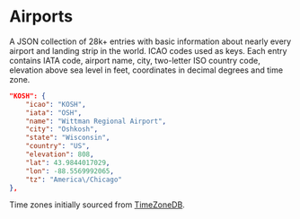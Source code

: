 Airports
========

A JSON collection of 28k+ entries with basic information about nearly every airport and landing strip in the world. ICAO codes used as keys. Each entry contains IATA code, airport name, city, two-letter ISO country code, elevation above sea level in feet, coordinates in decimal degrees and time zone.

```json
"KOSH": {
    "icao": "KOSH",
    "iata": "OSH",
    "name": "Wittman Regional Airport",
    "city": "Oshkosh",
    "state": "Wisconsin",
    "country": "US",
    "elevation": 808,
    "lat": 43.9844017029,
    "lon": -88.5569992065,
    "tz": "America\/Chicago"
},
```

Time zones initially sourced from [TimeZoneDB](https://timezonedb.com).
